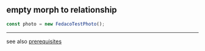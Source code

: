 ## empty morph to relationship

```typescript
const photo = new FedacoTestPhoto();
```


----
see also [prerequisites](./prerequisite.md)
